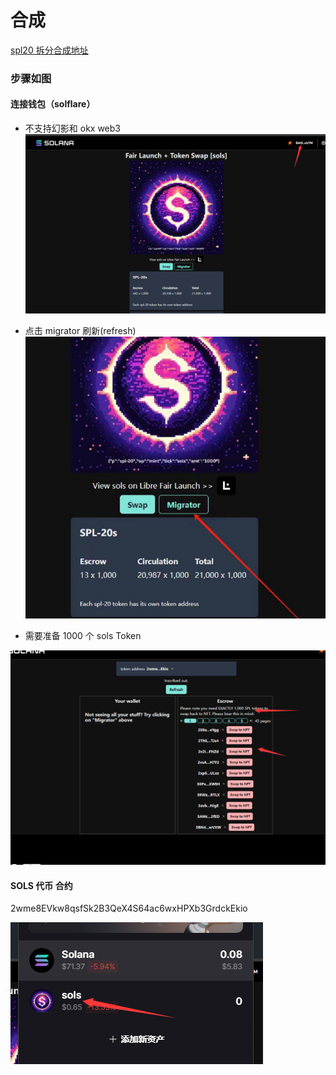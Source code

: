 # 合成

[spl20 拆分合成地址](https://www.spl20.io/libremigrator/DGn2nHnGqLucsfZiVgvJy4MFShkJJskHdix7WQ4eezQF)

### 步骤如图

#### 连接钱包（solflare）

- 不支持幻影和 okx web3
  <br>
  ![solflare](./../../.vuepress/public/images/connect.png "solflare")

- 点击 migrator 刷新(refresh)
  <br>
  ![migrator](./../../.vuepress/public/images/migrator.png "migrator")

- 需要准备 1000 个 sols Token

![composis](./../../.vuepress/public/images/composis.png "composis")

#### SOLS 代币 合约

2wme8EVkw8qsfSk2B3QeX4S64ac6wxHPXb3GrdckEkio

![solstoken](./../../.vuepress/public/images/solstoken.png "solstoken")
